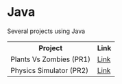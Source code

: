 # Java

Several projects using Java

<table>
  <tr>
    <th>Project</th>
    <th>Link</th>
  </tr>
  <tr>
    <td>Plants Vs Zombies (PR1) </td>
    <td><a href=https://github.com/javVM/Java/tree/main/PvsZ>Link</a></td>
  </tr>
   <tr>
    <td>Physics Simulator (PR2) </td>
    <td><a href=https://github.com/javVM/Java/tree/main/simulator>Link</a></td>
  </tr>
</table>
